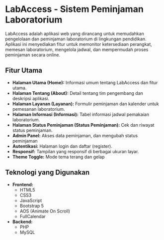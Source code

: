 # LabAccess - Sistem Peminjaman Laboratorium

LabAccess adalah aplikasi web yang dirancang untuk memudahkan pengelolaan dan peminjaman laboratorium di lingkungan pendidikan. Aplikasi ini menyediakan fitur untuk memonitor ketersediaan perangkat, memesan laboratorium, mengelola jadwal, dan mempermudah proses peminjaman secara online.

## Fitur Utama

*   **Halaman Utama (Home):** Informasi umum tentang LabAccess dan fitur utama.
*   **Halaman Tentang (About):** Detail tentang tim pengembang dan deskripsi aplikasi.
*   **Halaman Layanan (Layanan):** Formulir peminjaman dan kalender untuk pemesanan laboratorium.
*   **Halaman Informasi (Informasi):** Tabel informasi jadwal pemakaian laboratorium.
*   **Halaman Status Peminjaman (Status Peminjaman):** Cek dan riwayat status peminjaman.
*  **Admin Panel:** Akses data peminjaman, dan mengubah status peminjaman
*   **Autentikasi:** Halaman login dan daftar (register).
*   **Responsif:** Tampilan yang responsif di berbagai ukuran layar.
*  **Theme Toggle:** Mode tema terang dan gelap

## Teknologi yang Digunakan

*   **Frontend:**
    *   HTML5
    *   CSS3
    *   JavaScript
    *   Bootstrap 5
    *   AOS (Animate On Scroll)
    *    FullCalendar
*   **Backend:**
    *   PHP
    *   MySQL
